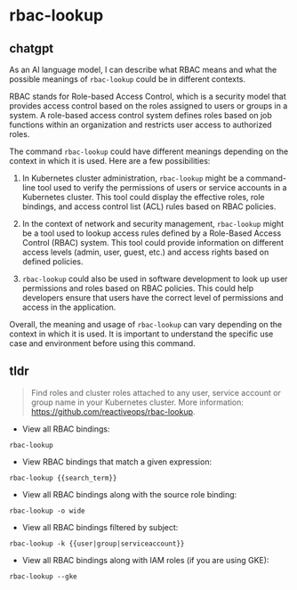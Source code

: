 # rbac-lookup 
## chatgpt 
As an AI language model, I can describe what RBAC means and what the possible meanings of `rbac-lookup` could be in different contexts.

RBAC stands for Role-based Access Control, which is a security model that provides access control based on the roles assigned to users or groups in a system. A role-based access control system defines roles based on job functions within an organization and restricts user access to authorized roles.

The command `rbac-lookup` could have different meanings depending on the context in which it is used. Here are a few possibilities:

1. In Kubernetes cluster administration, `rbac-lookup` might be a command-line tool used to verify the permissions of users or service accounts in a Kubernetes cluster. This tool could display the effective roles, role bindings, and access control list (ACL) rules based on RBAC policies.

2. In the context of network and security management, `rbac-lookup` might be a tool used to lookup access rules defined by a Role-Based Access Control (RBAC) system. This tool could provide information on different access levels (admin, user, guest, etc.) and access rights based on defined policies.

3. `rbac-lookup` could also be used in software development to look up user permissions and roles based on RBAC policies. This could help developers ensure that users have the correct level of permissions and access in the application.

Overall, the meaning and usage of `rbac-lookup` can vary depending on the context in which it is used. It is important to understand the specific use case and environment before using this command. 

## tldr 
 
> Find roles and cluster roles attached to any user, service account or group name in your Kubernetes cluster.
> More information: <https://github.com/reactiveops/rbac-lookup>.

- View all RBAC bindings:

`rbac-lookup`

- View RBAC bindings that match a given expression:

`rbac-lookup {{search_term}}`

- View all RBAC bindings along with the source role binding:

`rbac-lookup -o wide`

- View all RBAC bindings filtered by subject:

`rbac-lookup -k {{user|group|serviceaccount}}`

- View all RBAC bindings along with IAM roles (if you are using GKE):

`rbac-lookup --gke`
